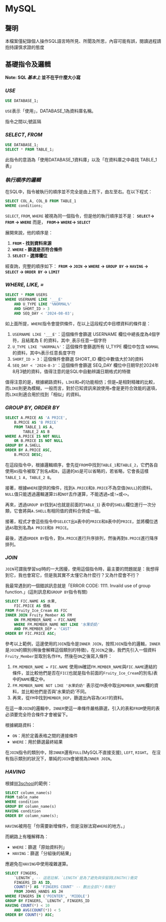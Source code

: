 # MySQL

## 聲明

 本檔案僅紀錄個人操作SQL語言時所見、所聞及所思，內容可能有誤，閱讀過程請抱持謹慎求證的態度

## 基礎指令及邏輯

**Note: SQL *基本上* 並不在乎什麼大小寫**

### *USE*

```sql
USE DATABASE_1;
```

`USE`表示「使用」，DATABASE_1為資料庫名稱。

指令之間以;號區隔

### *SELECT*, *FROM*

```sql
USE DATABASE_1;
SELECT * FROM TABLE_1;
```

此指令的意涵為「使用DATABASE_1資料庫」以及「在資料庫之中尋找 TABLE_1 表」

### *執行順序的邏輯*

在SQL中，指令被執行的順序並不完全是由上而下，由左至右。在以下程式：

```sql
SELECT COL_A, COL_B FROM TABLE_1
WHERE conditions;
```

`SELECT`, `FROM`, `WHERE` 被視為同一個指令，但是他的執行順序並不是：
**`SELECT`→ `FROM` → `WHERE`** 而是，
**`FROM`→ `WHERE`→ `SELECT`**

展開來說，他的順序是：

1. **`FROM` - 找到資料來源**
2. **`WHERE` - 篩選是否符合條件**
3. **`SELECT` - 選擇欄位**

經查詢，完整的順序如下：
**`FROM` → `JOIN` → `WHERE` → `GROUP BY` → `HAVING` → `SELECT` → `ORDER BY` → `LIMIT`**

### *WHERE, LIKE, =*

```sql
SELECT * FROM USERS
WHERE USERNAME LIKE '___E' 
    AND U_TYPE LIKE '%NORMAL%'
    AND SHORT_ID > 3 
    AND SEQ_DAY < '2024-08-03';
```

如上面所提，`WHERE`指令會提供條件，在以上這段程式中目標資料的條件是：

1. `USERNAME LIKE '___E'`：這個條件會篩選 USERNAME 欄位中總長度為4個字符，且結尾為 E 的資料，其中`_`表示任意一個字符
2. `U_TYPE LIKE '%NORMAL%'`：這個條件會篩選所有 U_TYPE 欄位中包含 `NORMAL` 的資料，其中`%`表示任意長度字符
3. `SHORT_ID > 3`：這個條件會篩選 SHORT_ID 欄位中數值大於3的資料
4. `SEQ_DAY < '2024-8-3'`：這個條件會篩選 SEQ_DAY 欄位中日期早於2024年8月3號的資料，值得注意的是SQL中自動辨識日期格式的特徵

值得注意的是，根據網路資料，`LIKE`和`=`的功能相仿；但是`=`是相對精確的比較，而`LIKE`則更為模糊，一般而言，對於已知資訊來說使用`=`會是更符合效能的選項，而`LIKE`則適合用於找到「相似」的資料。

### *GROUP BY, ORDER BY*

```sql
SELECT A.PRICE AS 'A PRICE',
    B.PRICE AS 'B PRICE' 
    FROM TABLE_1 AS A,
        TABLE_2 AS B
WHERE A.PRICE IS NOT NULL
    OR B.PRICE IS NOT NULL
GROUP BY A.SHELL
ORDER BY A.PRICE ASC,
    B.PRICE DESC;
```

在這段指令中，根據邏輯順序，會先從`FROM`中找到`TABLE_1`和`TABLE_2`，它們各自使用`AS`指令被取了別名`A`和`B`，這邊的`AS`是可以省略的，若省略，它會長這樣`TABLE_1 A, TABLE_2 B`。

接著，根據`WHERE`提供的條件，找到`A.PRICE`和`B.PRICE`不為空值(`NULL`)的資料。`NULL`值只能透過邏輯運算`IS`和`NOT`去作運算，不能透過`=`或`!=`或`<>`。

再來，透過`GROUP BY`找到`A`(也就是前面的`TABLE_1`) 表中的`SHELL`欄位進行一次分類，它會將與`A.SHELL`有相同值的資料合併成一組。

接著，程式才會這些指令中`SELECT`出`A`表中的`PRICE`和`B`表中的`PRICE`，並將欄位透過`AS`取別名為`A PRICE`和`B PRICE`。

最後，透過`ORDER BY`指令，對`A.PRICE`進行升序排列，然後再對`B.PRICE`進行降序排列。

### *JOIN*

`JOIN`可謂我學習sql時的一大困擾，使用這個指令時，最主要的問題就是：我想得到它，我也會寫它，但是我其實不太懂它為什麼行？又為什麼會不行？

我最常遇到的一個錯誤訊息就是「ERROR CODE: 1111. Invaild use of group function.」(這則訊息和`GROUP BY`指令有關)

```sql
SELECT FIC.NAME AS 水果,
    FIC.PRICE AS 價格
FROM Fruity_Ice_Cream AS FIC
INNER JOIN Fruity_Member AS FM
    ON FM.MEMBER_NAME = FIC.NAME
    WHERE FM.MEMBER_NAME NOT LIKE '水果奶奶'
    AND FM.MEMBER_DEP = 'CAST'
ORDER BY FIC.PRICE ASC;
```

參考以上範例，這邊使用的`JOIN`指令是`INNER JOIN`，按照`JOIN`指令的邏輯，`INNER`是`JOIN`的類別(稍後會解釋這個類別的特徵)，在`JOIN`之後，我們先引入一個資料`Fruity_Member`並取別名作`FM`，然後在`ON`之後寫入條件：

1. `FM.MEMBER_NAME = FIC.NAME` 使用`ON`確認`FM.MEMBER_NAME`與`FIC.NAME`連結的條件，並比較他們是否在`FIC`(也就是指令前面的`Fruity_Ice_Cream`的別名)表中的`NAME`欄之中。
2. `FM.MEMBER_NAME NOT LIKE '水果奶奶'` 表示從`FM`表中取出`MEMBER_NAME`欄的資料，並比較他們是否與'水果奶奶'不同。
3. 再來，從`FM`中找到`MEMBER_DEP`，篩選出內容為`CAST`的資料。

在這一串`JOIN`的邏輯中，`INNER`使這一串條件嚴格篩選，引入的表和`FROM`使用的表必須要完全符合條件才會被留下。

根據網路資料：

* `ON`：用於定義表格之間的連接條件
* `WHERE`：用於篩選最終結果

在`JOIN`指令的類別中，除`INNER`還有`FULL`(MySQL不直接支援), `LEFT`, `RIGHT`。
在沒有指示類別的狀況下，單純的`JOIN`會被視為`INNER JOIN`。

### *HAVING*

根據[W3school](https://www.w3schools.com/sql/sql_having.asp)的範例：

```sql
SELECT column_name(s)
FROM table_name
WHERE condition
GROUP BY column_name(s)
HAVING condition
ORDER BY column_name(s);
```

`HAVING`被用在「你需要新增條件，但是沒辦法寫`WHERE`的地方。」

而網路上有種解釋為：

* `WHERE`：篩選「原始資料列」
* `HAVING`：篩選「分組後的結果」

應避免在`HAVING`中使用複雜運算。

```sql
SELECT FINGERS,
    `LENGTH`, -- 這是註解，`LENGTH`是為了避免與保留詞LENGTH()衝突
    FINGERS_ID AS ID,
    COUNT(*) AS 'FINGERS COUNT' -- 數出全部(*)有幾行
    FROM JOHNS_HANDS AS JH
WHERE FINGERS IN ('POINTER', 'MIDDLE')
GROUP BY FINGERS, `LENGTH`, FINGERS_ID
HAVING COUNT(*) < 10
    AND AVG(COUNT(*)) < 5
ORDER BY COUNT(*) ASC;
```

